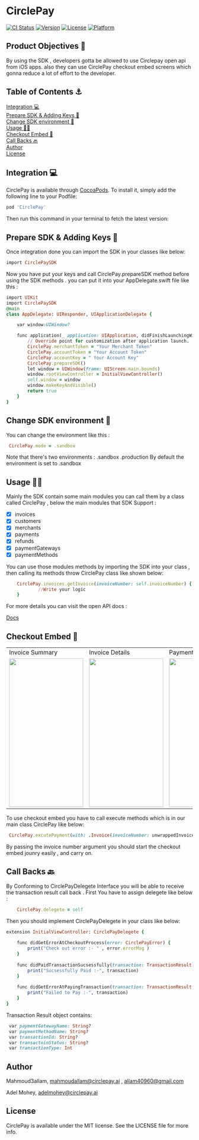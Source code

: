 # CirclePay

[![CI Status](https://img.shields.io/travis/Mahmoud3allam/CirclePay.svg?style=flat)](https://travis-ci.org/Mahmoud3allam/CirclePay)
[![Version](https://img.shields.io/cocoapods/v/CirclePay.svg?style=flat)](https://cocoapods.org/pods/CirclePay)
[![License](https://img.shields.io/cocoapods/l/CirclePay.svg?style=flat)](https://cocoapods.org/pods/CirclePay)
[![Platform](https://img.shields.io/cocoapods/p/CirclePay.svg?style=flat)](https://cocoapods.org/pods/CirclePay)

## Product Objectives 🎯

By using the SDK , developers gotta be allowed to use Circlepay open api from iOS  apps.
also they can use CirclePay checkout embed screens which gonna reduce a lot of effort to the developer.


## Table of Contents ⚓ 
[Integration 💻](#headers)  
[Prepare SDK & Adding Keys 🔑](#headers)  
[Change SDK environment 👀](#headers)  
[Usage 🧑‍💻](#headers)  
[Checkout Embed 📲](#headers)  
[Call Backs 🔙](#license)  
[Author](#author)  
[License](#license)  
<a name="headers"/>

## Integration 💻
CirclePay is available through [CocoaPods](https://cocoapods.org). To install
it, simply add the following line to your Podfile:

```ruby
pod 'CirclePay'
```
  Then run this command in your terminal to fetch the latest version:


## Prepare SDK & Adding Keys 🔑
Once integration done you can import the SDK in your classes like below:

```ruby
import CirclePaySDK
```

Now you have put your keys  and call CirclePay.prepareSDK method before using the SDK methods .
you can put it into your AppDelegate.swift file like this :

```ruby
import UIKit
import CirclePaySDK
@main
class AppDelegate: UIResponder, UIApplicationDelegate {

    var window:UIWindow?

    func application(_ application: UIApplication, didFinishLaunchingWithOptions launchOptions: [UIApplication.LaunchOptionsKey: Any]?) -> Bool {
        // Override point for customization after application launch.
        CirclePay.merchantToken = "Your Merchant Token"
        CirclePay.accountToken = "Your Account Token"
        CirclePay.accountKey = " Your Account Key"
        CirclePay.prepareSDK()
        let window = UIWindow(frame: UIScreen.main.bounds)
        window.rootViewController = InitialViewController()
        self.window = window
        window.makeKeyAndVisible()
        return true
    }
}
```
## Change SDK environment 👀
You can change the environment like this :
```ruby
 CirclePay.mode = .sandbox
```
Note that there's two environments  :
 .sandbox
.production
By default the environment is set to .sandbox

## Usage 🧑‍💻
Mainly the SDK contain some main modules you can call them by a class called CirclePay , below the main modules that SDK Support :
- [x] invoices
- [x] customers
- [x] merchants
- [x] payments
- [x] refunds
- [x] paymentGateways
- [x] paymentMethods

You can use those modules methods by importing the SDK into your class , then calling its methods throw CirclePay class like shown below:

```ruby
    CirclePay.invoices.getInvoice(invoiceNumber: self.invoiceNumber) { invoiceData, err in
            //Write your logic
    }
```
For more details you can visit the open API docs :

[Docs](https://circlepayapi.github.io/CirclePayApi/#introduction)

## Checkout Embed 📲
<table>
  <tr>
    <td>Invoice Summary</td>
     <td>Invoice Details</td>
     <td>Payment Methods</td>
     <td>Sucsessfully Transaction</td>

  </tr>
  <tr>
    <td><img src="https://user-images.githubusercontent.com/79041707/177437629-22b10a92-6a02-49c7-b84a-468fd9c43c0a.png" width="200" height="400" width=270 height=480></td>
    <td><img src="https://user-images.githubusercontent.com/79041707/177437625-118e47fa-aae2-4790-bb72-ef235773bd18.png" width="200" height="400" width=270 height=480></td>
    <td><img src="https://user-images.githubusercontent.com/79041707/177437622-f66f85aa-3c5e-43c8-9cc8-90fc664bd932.png" width="200" height="400" width=270 height=480></td>
        <td><img src="https://user-images.githubusercontent.com/79041707/177437619-7c3c97fe-8893-473f-b01f-207605c3691b.png" width="200" height="400" width=270 height=480></td>
  </tr>
 </table>
 
 To use  checkout embed you have to call execute methods which is in our main class CirclePay like below:
 ```ruby
  CirclePay.excutePayment(with: .Invoice(invoiceNumber: unwrappedInvoiceNumber))
```
By passing the invoice number argument you should start the checkout embed jounry easily , and carry on.

## Call Backs 🔙 
By Conforming to CirclePayDelegete Interface you will be able to receive the transaction result call back .
First You have to assign delegete like below :
```ruby
    CirclePay.delegete = self
```
Then you should implement CirclePayDelegete in your class like below:

```ruby
extension InitialViewController: CirclePayDelegete {
    
    func didGetErrorAtCheckoutProcess(error: CirclePayError) {
        print("Check out error :- " , error.errorMsg )
    }
    
    func didPaidTransactionSucsessfully(transaction: TransactionResult) {
        print("Sucsessfully Paid :-", transaction)
    }
    
    func didGetErrorAtPayingTransaction(transaction: TransactionResult, error: CirclePayError) {
        print("Failed to Pay :-", transaction)
    }
}
```
Transaction Result object contains:
```ruby
 var paymentGatewayName: String?
 var paymentMethodName: String?
 var transactionId: String?
 var transactoinStatus: String?
 var transactionType: Int
```
## Author 

Mahmoud3allam, mahmoudallam@circlepay.ai , allam40960@gmail.com

Adel Mohey, adelmohey@circlepay.ai


## License

CirclePay is available under the MIT license. See the LICENSE file for more info.

